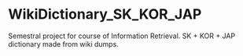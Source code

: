 WikiDictionary_SK_KOR_JAP
=========================

Semestral project for course of Information Retrieval. SK + KOR + JAP dictionary made from wiki dumps.
